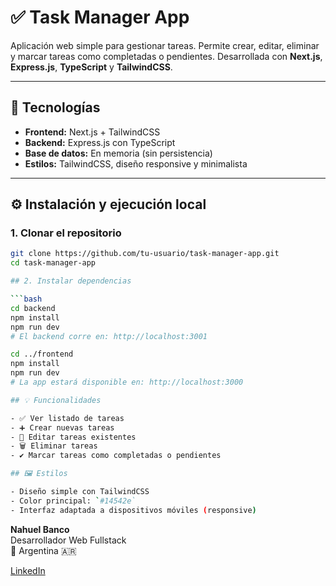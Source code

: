 # ✅ Task Manager App

Aplicación web simple para gestionar tareas. Permite crear, editar, eliminar y marcar tareas como completadas o pendientes. Desarrollada con **Next.js**, **Express.js**, **TypeScript** y **TailwindCSS**.

---

## 🚀 Tecnologías

-   **Frontend:** Next.js + TailwindCSS
-   **Backend:** Express.js con TypeScript
-   **Base de datos:** En memoria (sin persistencia)
-   **Estilos:** TailwindCSS, diseño responsive y minimalista

---

## ⚙️ Instalación y ejecución local

### 1. Clonar el repositorio

````bash
git clone https://github.com/tu-usuario/task-manager-app.git
cd task-manager-app

## 2. Instalar dependencias

```bash
cd backend
npm install
npm run dev
# El backend corre en: http://localhost:3001

cd ../frontend
npm install
npm run dev
# La app estará disponible en: http://localhost:3000

## 💡 Funcionalidades

- ✅ Ver listado de tareas
- ➕ Crear nuevas tareas
- 📝 Editar tareas existentes
- 🗑️ Eliminar tareas
- ✔️ Marcar tareas como completadas o pendientes

## 🖼️ Estilos

- Diseño simple con TailwindCSS
- Color principal: `#14542e`
- Interfaz adaptada a dispositivos móviles (responsive)
````

**Nahuel Banco**  
Desarrollador Web Fullstack  
📍 Argentina 🇦🇷

[LinkedIn](https://www.linkedin.com/in/nahuelbanco/)
